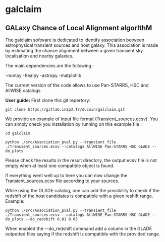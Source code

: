 # galclaim

GALaxy Chance of Local Alignment algorIthM
--------------------------------------------

The galclaim software is dedicated to identify association between astrophysical transient sources and host galaxy. This association is made by estimating the chance alignment between a given transient sky localisation and nearby galaxies.

The main dependencies are the following :

-numpy
-healpy
-astropy
-matplotlib


The current version of the code allows to use Pan-STARRS, HSC and AllWISE catalogs.

**User guide:**
First clone this git repertory:

`git clone https://gitlab.in2p3.fr/ducoin/galclaim.git`

We provide an example of input file format (Transient_sources.ecsv). You can simply check you installation by running on this example file :

`cd galclaim`

`python ./src/Association_pval.py --transient_file ./Transient_sources.ecsv --catalogs AllWISE Pan-STARRS HSC GLADE --do_plots`

Please check the results in the result directory, the output ecsv file is not empty when at least one compatible object is found.

If everything went well up to here you can now change the Transient_sources.ecsv file according to your sources.

While using the GLADE catalog, one can add the possibility to check if the redshift of the host candidates is compatible with a given reshift range. Example:

`python ./src/Association_pval.py --transient_file ./Transient_sources.ecsv --catalogs AllWISE Pan-STARRS HSC GLADE --do_plots --do_redshift 0.01 0.05`

When enabled the --do_redshift command add a column in the GLADE outputted files saying if the redshift is compatible with the provided range.

